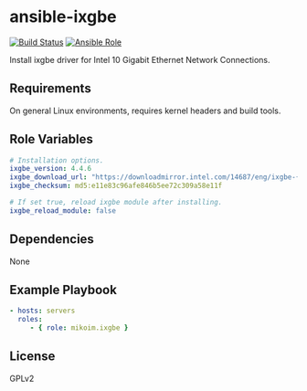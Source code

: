 ansible-ixgbe
=========

[![Build Status](https://travis-ci.org/mikoim/ansible-ixgbe.svg?branch=master)](https://travis-ci.org/mikoim/ansible-ixgbe)
[![Ansible Role](https://img.shields.io/ansible/role/13403.svg)](https://galaxy.ansible.com/mikoim/ixgbe/)

Install ixgbe driver for Intel 10 Gigabit Ethernet Network Connections.

Requirements
------------

On general Linux environments, requires kernel headers and build tools.

Role Variables
--------------

```yaml
# Installation options.
ixgbe_version: 4.4.6
ixgbe_download_url: "https://downloadmirror.intel.com/14687/eng/ixgbe-{{ ixgbe_version }}.tar.gz"
ixgbe_checksum: md5:e11e83c96afe846b5ee72c309a58e11f

# If set true, reload ixgbe module after installing.
ixgbe_reload_module: false
```

Dependencies
------------

None

Example Playbook
----------------

```yaml
- hosts: servers
  roles:
     - { role: mikoim.ixgbe }
```

License
-------

GPLv2

